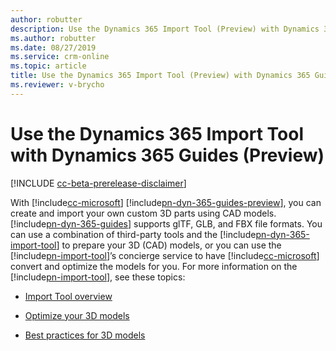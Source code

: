 ```yaml
---
author: robutter
description: Use the Dynamics 365 Import Tool (Preview) with Dynamics 365 Guides (Preview)
ms.author: robutter
ms.date: 08/27/2019
ms.service: crm-online
ms.topic: article
title: Use the Dynamics 365 Import Tool (Preview) with Dynamics 365 Guides (Preview)
ms.reviewer: v-brycho
---
```


# Use the Dynamics 365 Import Tool with Dynamics 365 Guides (Preview)

[!INCLUDE [cc-beta-prerelease-disclaimer](../includes/cc-beta-prerelease-disclaimer.md)]

With [!include[cc-microsoft](../includes/cc-microsoft.md)] [!include[pn-dyn-365-guides-preview](../includes/pn-dyn-365-guides-preview.md)], you can create and import your own custom 3D parts using CAD models. [!include[pn-dyn-365-guides](../includes/pn-dyn-365-guides.md)] supports glTF, GLB, and FBX file formats. You can use a combination of third-party tools and the [!include[pn-dyn-365-import-tool](../includes/pn-dyn-365-import-tool.md)] to prepare your 3D (CAD) models, or you can use the [!include[pn-import-tool](../includes/pn-import-tool.md)]’s concierge service to have [!include[cc-microsoft](../includes/cc-microsoft.md)] convert and optimize the models for you. For more information on the [!include[pn-import-tool](../includes/pn-import-tool.md)], see these topics:

- [Import Tool overview](https://docs.microsoft.com/en-us/dynamics365/mixed-reality/import-tool/index)

- [Optimize your 3D models](https://docs.microsoft.com/en-us/dynamics365/mixed-reality/import-tool/optimize-models)

- [Best practices for 3D models](https://docs.microsoft.com/en-us/dynamics365/mixed-reality/import-tool/best-practices)

